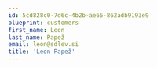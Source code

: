 ```yaml
---
id: 5cd828c0-7d6c-4b2b-ae65-862adb9193e9
blueprint: customers
first_name: Leon
last_name: Papež
email: leon@sdlev.si
title: 'Leon Papež'
---
```

